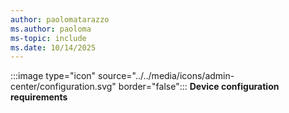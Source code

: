 ```yaml
---
author: paolomatarazzo
ms.author: paoloma
ms-topic: include
ms.date: 10/14/2025
---
```


:::image type="icon" source="../../media/icons/admin-center/configuration.svg" border="false"::: **Device configuration requirements**